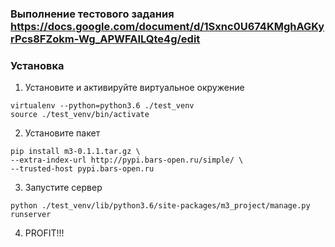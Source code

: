 ### Выполнение тестового задания https://docs.google.com/document/d/1Sxnc0U674KMghAGKyrPcs8FZokm-Wg_APWFAILQte4g/edit

### Установка
  1. Установите и активируйте виртуальное окружение

    virtualenv --python=python3.6 ./test_venv
    source ./test_venv/bin/activate
      
  2. Установите пакет
  
    pip install m3-0.1.1.tar.gz \
    --extra-index-url http://pypi.bars-open.ru/simple/ \
    --trusted-host pypi.bars-open.ru
    
  3. Запустите сервер
  
    python ./test_venv/lib/python3.6/site-packages/m3_project/manage.py runserver 
  
  4. PROFIT!!!
